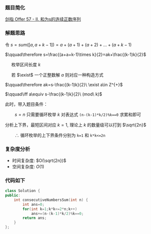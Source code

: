 ### 题目简化
[剑指 Offer 57 - II. 和为s的连续正数序列](https://leetcode-cn.com/problems/he-wei-sde-lian-xu-zheng-shu-xu-lie-lcof/solution/mo-ao-gao-si-qiu-he-gong-shi-bao-li-po-j-ac1t/)

### 解题思路
令 $s=sum([a,a+k-1])=a+(a+1)+(a+2)+...+(a+k-1)$

$\qquad\therefore s=\frac{(a+a+k-1)\times k}{2}=ak+\frac{(k-1)k}{2}$ 

$\quad$ 枚举区间长度 $k$

$\quad$ 若 $\exist$ 一个正整数解 $a$ 则对应一种构造方式

$\qquad\therefore ak=s-\frac{(k-1)k}{2}\ \exist a\in Z^{+}$

$\qquad\iff a\equiv s-\frac{(k-1)k}{2}\ (mod\ k)$

此时，带入题目条件：

$\qquad s=n$ 只需要循环枚举 $k$ 对表达式 `(n-(k-1)*k/2)%k==0` 求累和即可

分析上下界，最短区间对应 $k=1$, 理论上 $k$ 的数量级可以打到 $\sqrt{2n}$

$\qquad\therefore$ 循环枚举的上下界条件分别为 `k=1` 和 `k*k<=2n`

### 复杂度分析
- 时间复杂度: $O(\sqrt{2n})$
- 空间复杂度: $O(1)$


### 代码如下

```cpp
class Solution {
public:
    int consecutiveNumbersSum(int n) {
        int ans=0;
        for(int k=1;k*k<=2*n;k++)
            ans+=(n-(k-1)*k/2)%k==0;
        return ans;
    }
};
```
